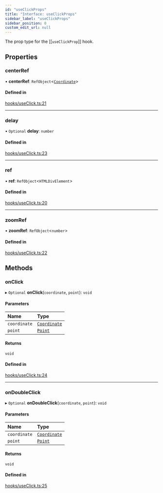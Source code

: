 ```yaml
---
id: "useClickProps"
title: "Interface: useClickProps"
sidebar_label: "useClickProps"
sidebar_position: 0
custom_edit_url: null
---
```


The prop type for the [[`useClickProp`]] hook.

## Properties

### centerRef

• **centerRef**: `RefObject`<[`Coordinate`](Coordinate.md)\>

#### Defined in

[hooks/useClick.ts:21](https://github.com/rob-blackbourn/jetblack-map/blob/d1c06ba/src/hooks/useClick.ts#L21)

___

### delay

• `Optional` **delay**: `number`

#### Defined in

[hooks/useClick.ts:23](https://github.com/rob-blackbourn/jetblack-map/blob/d1c06ba/src/hooks/useClick.ts#L23)

___

### ref

• **ref**: `RefObject`<`HTMLDivElement`\>

#### Defined in

[hooks/useClick.ts:20](https://github.com/rob-blackbourn/jetblack-map/blob/d1c06ba/src/hooks/useClick.ts#L20)

___

### zoomRef

• **zoomRef**: `RefObject`<`number`\>

#### Defined in

[hooks/useClick.ts:22](https://github.com/rob-blackbourn/jetblack-map/blob/d1c06ba/src/hooks/useClick.ts#L22)

## Methods

### onClick

▸ `Optional` **onClick**(`coordinate`, `point`): `void`

#### Parameters

| Name | Type |
| :------ | :------ |
| `coordinate` | [`Coordinate`](Coordinate.md) |
| `point` | [`Point`](../modules.md#point) |

#### Returns

`void`

#### Defined in

[hooks/useClick.ts:24](https://github.com/rob-blackbourn/jetblack-map/blob/d1c06ba/src/hooks/useClick.ts#L24)

___

### onDoubleClick

▸ `Optional` **onDoubleClick**(`coordinate`, `point`): `void`

#### Parameters

| Name | Type |
| :------ | :------ |
| `coordinate` | [`Coordinate`](Coordinate.md) |
| `point` | [`Point`](../modules.md#point) |

#### Returns

`void`

#### Defined in

[hooks/useClick.ts:25](https://github.com/rob-blackbourn/jetblack-map/blob/d1c06ba/src/hooks/useClick.ts#L25)
